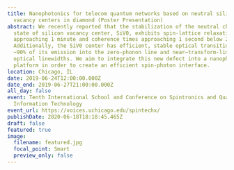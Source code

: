 ```yaml
---
title: Nanophotonics for telecom quantum networks based on neutral silicon
  vacancy centers in diamond (Poster Presentation)
abstract: We recently reported that the stabilization of the neutral charge
  state of silicon vacancy center, SiV0, exhibits spin-lattice relaxation times
  approaching 1 minute and coherence times approaching 1 second below 20K.
  Additionally, the SiV0 center has efficient, stable optical transitions with
  ~90% of its emission into the zero-phonon line and near–transform-limited
  optical linewidths. We aim to integrate this new defect into a nanophotonic
  platform in order to create an efficient spin-photon interface.
location: Chicago, IL
date: 2019-06-24T12:00:00.000Z
date_end: 2019-06-27T21:00:00.000Z
all_day: false
event: Tenth International School and Conference on Spintronics and Quantum
  Information Technology
event_url: https://voices.uchicago.edu/spintechx/
publishDate: 2020-06-18T18:18:45.465Z
draft: false
featured: true
image:
  filename: featured.jpg
  focal_point: Smart
  preview_only: false
---
```

